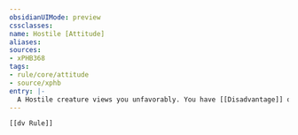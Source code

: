 ```yaml
---
obsidianUIMode: preview
cssclasses:
name: Hostile [Attitude]
aliases:
sources:
- xPHB368
tags:
- rule/core/attitude
- source/xphb
entry: |-
  A Hostile creature views you unfavorably. You have [[Disadvantage]] on an ability check to influence a Hostile creature.
---
```


```meta-bind-embed
[[dv Rule]]
```